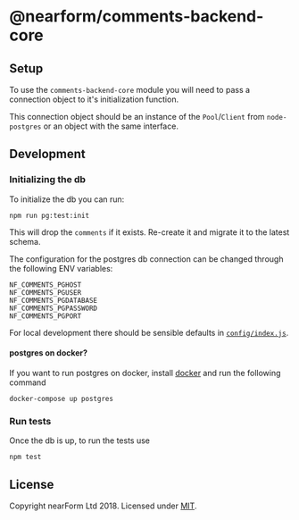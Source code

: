 # @nearform/comments-backend-core

## Setup

To use the `comments-backend-core` module you will need to pass a connection object to it's initialization function.

This connection object should be an instance of the `Pool`/`Client` from `node-postgres` or an object with the same interface.

## Development

### Initializing the db

To initialize the db you can run:

```
npm run pg:test:init
```

This will drop the `comments` if it exists. Re-create it and migrate it to the latest schema.

The configuration for the postgres db connection can be changed through the following ENV variables:

```
NF_COMMENTS_PGHOST
NF_COMMENTS_PGUSER
NF_COMMENTS_PGDATABASE
NF_COMMENTS_PGPASSWORD
NF_COMMENTS_PGPORT
```

For local development there should be sensible defaults in [`config/index.js`](./config/index.js).

#### postgres on docker?

If you want to run postgres on docker, install [docker](https://docs.docker.com/install/) and run the following command

```
docker-compose up postgres
```

### Run tests

Once the db is up, to run the tests use

```
npm test
```

## License

Copyright nearForm Ltd 2018. Licensed under [MIT][license].

[license]: ./LICENSE.md

